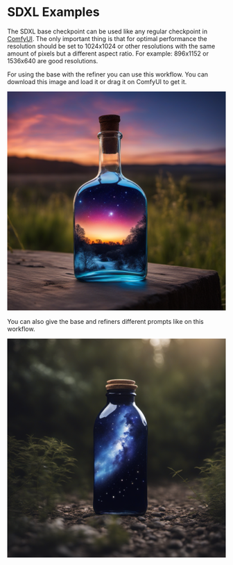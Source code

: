 # SDXL Examples

The SDXL base checkpoint can be used like any regular checkpoint in [ComfyUI](https://github.com/comfyanonymous/ComfyUI). The only important thing is that for optimal performance the resolution should be set to 1024x1024 or other resolutions with the same amount of pixels but a different aspect ratio.
For example: 896x1152 or 1536x640 are good resolutions.

For using the base with the refiner you can use this workflow. You can download this image and load it or drag it on ComfyUI to get it.

![Example](sdxl_simple_example.png)

You can also give the base and refiners different prompts like on this workflow.

![Example](sdxl_refiner_prompt_example.png)